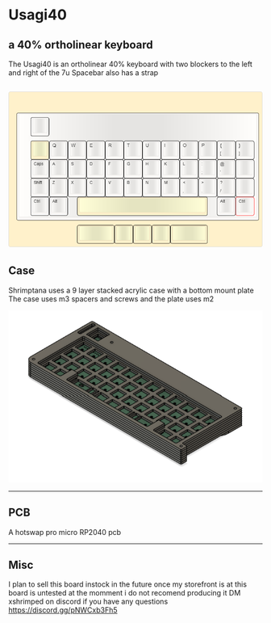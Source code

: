 # Usagi40
## a 40% ortholinear keyboard



The Usagi40 is an ortholinear 40% keyboard with two blockers to the left and right of the 7u Spacebar
also has a strap

![alt text](https://github.com/ShrimpedKeyboard/Usagi40/blob/main/Misc/usagi40.png?raw=true)
 --- 

## Case

Shrimptana uses a 9 layer stacked acrylic case with a bottom mount plate
The case uses m3 spacers and screws and the plate uses m2

![alt text](https://github.com/ShrimpedKeyboard/Usagi40/blob/main/Gallery/Renders/Case%201.png?raw=true)

 --- 

## PCB

A hotswap pro micro RP2040 pcb 

 --- 

## Misc
I plan to sell this board instock in the future once my storefront is at 
this board is untested at the momment i do not recomend producing it 
DM xshrimped on discord if you have any questions
https://discord.gg/pNWCxb3Fh5
